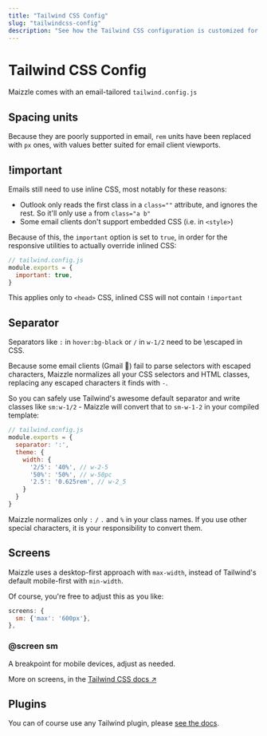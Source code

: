 ```yaml
---
title: "Tailwind CSS Config"
slug: "tailwindcss-config"
description: "See how the Tailwind CSS configuration is customized for email development in Maizzle"
---
```


# Tailwind CSS Config

Maizzle comes with an email-tailored `tailwind.config.js`

## Spacing units

Because they are poorly supported in email, `rem` units have been replaced with `px` ones, with values better suited for email client viewports.

## !important

Emails still need to use inline CSS, most notably for these reasons:

- Outlook only reads the first class in a `class=""` attribute, and ignores the rest. 
  So it'll only use `a` from `class="a b"`
- Some email clients don't support embedded CSS (i.e. in `<style>`)

Because of this, the `important` option is set to `true`, in order for the responsive utilities to actually override inlined CSS:

```js
// tailwind.config.js
module.exports = {
  important: true,
}
```

<div class="bg-gray-100 border-l-4 border-gradient-b-ocean-light p-4 mb-4 text-md" role="alert">
  <div class="text-gray-600">This applies only to <code class="shiki-inline">&lt;head&gt;</code> CSS, inlined CSS will not contain <code class="shiki-inline">!important</code></div>
</div>

## Separator

Separators like `:` in `hover:bg-black` or `/` in `w-1/2` need to be \escaped in CSS. 

Because some email clients (Gmail 👀) fail to parse selectors with escaped characters, 
Maizzle normalizes all your CSS selectors and HTML classes, replacing any escaped characters it finds with `-`.

So you can safely use Tailwind's awesome default separator and write classes like `sm:w-1/2` - 
Maizzle will convert that to `sm-w-1-2` in your compiled template:

```js
// tailwind.config.js
module.exports = {
  separator: ':',
  theme: {
    width: {
      '2/5': '40%', // w-2-5
      '50%': '50%', // w-50pc
      '2.5': '0.625rem', // w-2_5
    }
  }
}
```

<div class="bg-gray-100 border-l-4 border-gradient-b-orange-dark p-4 mb-4 text-md" role="alert">
  <div class="text-gray-600">Maizzle normalizes only <code class="shiki-inline">:</code> <code class="shiki-inline">/</code> <code class="shiki-inline">.</code> and <code class="shiki-inline">%</code> in your class names. If you use other special characters, it is your responsibility to convert them.</div>
</div>

## Screens

Maizzle uses a desktop-first approach with `max-width`, instead of Tailwind's default mobile-first with `min-width`. 

Of course, you're free to adjust this as you like:

```js
screens: {
  sm: {'max': '600px'},
},
```

### @screen sm

A breakpoint for mobile devices, adjust as needed.

More on screens, in the [Tailwind CSS docs &nearr;](https://tailwindcss.com/docs/responsive-design)

## Plugins

You can of course use any Tailwind plugin, please [see the docs](https://tailwindcss.com/docs/configuration#plugins).
